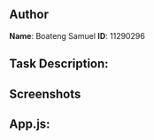 ## Author
**Name**: Boateng Samuel
**ID**: 11290296

## Task Description:


## Screenshots


## App.js:
